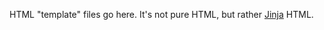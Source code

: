 HTML "template" files go here.
It's not pure HTML, but rather [Jinja](https://palletsprojects.com/p/jinja/) HTML.